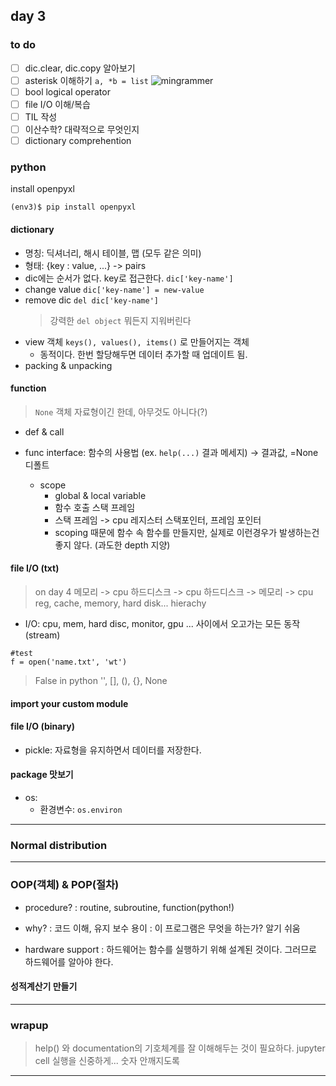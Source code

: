 ## day 3

### to do
- [ ] dic.clear, dic.copy 알아보기
- [ ] asterisk 이해하기 `a, *b = list` ![mingrammer](https://mingrammer.com/understanding-the-asterisk-of-python)
- [ ] bool logical operator
- [ ] file I/O 이해/복습
- [ ] TIL 작성
- [ ] 이산수학? 대략적으로 무엇인지
- [ ] dictionary comprehention

### python
install openpyxl
```shell
(env3)$ pip install openpyxl
```

#### dictionary
* 명칭: 딕셔너리, 해시 테이블, 맵 (모두 같은 의미)
* 형태: {key : value, ...} -> pairs
* dic에는 순서가 없다. key로 접근한다.
  `dic['key-name']`
* change value
  `dic['key-name'] = new-value`
* remove dic
  `del dic['key-name']`
  > 강력한 `del object` 뭐든지 지워버린다
* view 객체
  `keys(), values(), items()` 로 만들어지는 객체
  * 동적이다. 한번 할당해두면 데이터 추가할 때 업데이트 됨.
* packing & unpacking

#### function
> `None` 객체
> 자료형이긴 한데, 아무것도 아니다(?)
* def & call
* func interface: 함수의 사용법 (ex. `help(...)` 결과 메세지)
  -> 결과값, =None 디폴트

  * scope
    * global & local variable
    * 함수 호출 스택 프레임
    * 스택 프레임 -> cpu 레지스터 스택포인터, 프레임 포인터
    * scoping 때문에 함수 속 함수를 만들지만, 실제로 이런경우가 발생하는건 좋지 않다. (과도한 depth 지양)

#### file I/O (txt)

> on day 4
> 메모리 -> cpu
> 하드디스크 -> cpu
> 하드디스크 -> 메모리 -> cpu
> reg, cache, memory, hard disk... hierachy

* I/O: cpu, mem, hard disc, monitor, gpu ... 사이에서 오고가는 모든 동작(stream)

```shell
#test
f = open('name.txt', 'wt')
```
> False in python
> '', [], (), {}, None

#### import your custom module

#### file I/O (binary)

* pickle:
  자료형을 유지하면서 데이터를 저장한다.

#### package 맛보기
* os:
  * 환경변수: `os.environ`

---

### Normal distribution

---

### OOP(객체) & POP(절차)

* procedure?
  : routine, subroutine, function(python!)

* why?
  : 코드 이해, 유지 보수 용이
  : 이 프로그램은 무엇을 하는가? 알기 쉬움

* hardware support
  : 하드웨어는 함수를 실행하기 위해 설계된 것이다. 그러므로 하드웨어를 알아야 한다.

#### 성적계산기 만들기

---

### wrapup
> help() 와 documentation의 기호체계를 잘 이해해두는 것이 필요하다.
> jupyter cell 실행을 신중하게... 숫자 안깨지도록
---